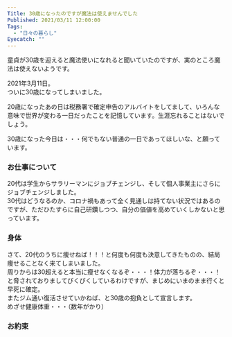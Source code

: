 ```yaml
---
Title: 30歳になったのですが魔法は使えませんでした
Published: 2021/03/11 12:00:00
Tags:
  - "日々の暮らし"
Eyecatch: ""
---
```

童貞が30歳を迎えると魔法使いになれると聞いていたのですが、実のところ魔法は使えないようです。  

2021年3月11日。  
ついに30歳になってしまいました。  



20歳になったあの日は税務署で確定申告のアルバイトをしてまして、いろんな意味で世界が変わる一日だったことを記憶しています。生涯忘れることはないでしょう。  

30歳になった今日は・・・何でもない普通の一日であってほしいな、と願っています。  


### お仕事について
20代は学生からサラリーマンにジョブチェンジし、そして個人事業主にさらにジョブチェンジしました。  
30代はどうなるのか、コロナ禍もあって全く見通しは持てない状況ではあるのですが、ただひたすらに自己研鑽しつつ、自分の価値を高めていくしかないと思っています。  


### 身体
さて、20代のうちに痩せねば！！！と何度も何度も決意してきたものの、結局痩せることなく来てしまいました。  
周りからは30超えると本当に痩せなくなるぞ・・・！体力が落ちるぞ・・・！と脅されておりましてびくびくしているわけですが、まじめにいまのまま行くと早死に確定。  
またジム通い復活させていかねば、と30歳の抱負として宣言します。  
めざせ健康体重・・・（数年がかり）  

### お約束
<?# Twitter 1369664769171496961 /?>

